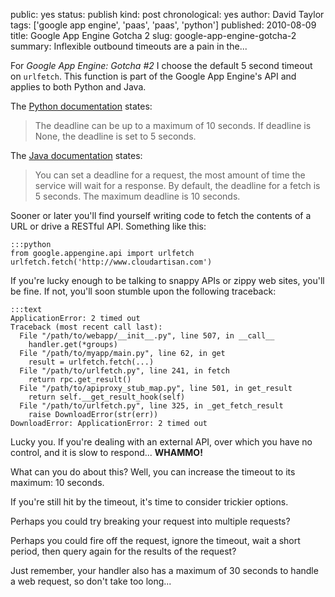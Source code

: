 public: yes
status: publish
kind: post
chronological: yes
author: David Taylor
tags: ['google app engine', 'paas', 'paas', 'python']
published: 2010-08-09
title: Google App Engine Gotcha 2
slug: google-app-engine-gotcha-2
summary: Inflexible outbound timeouts are a pain in the...

For _Google App Engine: Gotcha #2_ I choose the default 5 second timeout on `urlfetch`. This function is part of the Google App Engine's API and applies to both Python and Java.

The [Python documentation](http://code.google.com/appengine/docs/python/urlfetch/fetchfunction.html) states:

> The deadline can be up to a maximum of 10 seconds. If deadline is None, the deadline is set to 5 seconds.

  
The [Java documentation](http://code.google.com/appengine/docs/java/urlfetch/overview.html) states:

> You can set a deadline for a request, the most amount of time the service will wait for a response. By default, the deadline for a fetch is 5 seconds.  The maximum deadline is 10 seconds.


Sooner or later you'll find yourself writing code to fetch the contents of a URL or drive a RESTful API. Something like this:


    :::python
    from google.appengine.api import urlfetch
    urlfetch.fetch('http://www.cloudartisan.com')


If you're lucky enough to be talking to snappy APIs or zippy web sites, you'll be fine. If not, you'll soon stumble upon the following traceback:


    :::text
    ApplicationError: 2 timed out
    Traceback (most recent call last):
      File "/path/to/webapp/__init__.py", line 507, in __call__
        handler.get(*groups)
      File "/path/to/myapp/main.py", line 62, in get
        result = urlfetch.fetch(...)
      File "/path/to/urlfetch.py", line 241, in fetch
        return rpc.get_result()
      File "/path/to/apiproxy_stub_map.py", line 501, in get_result
        return self.__get_result_hook(self)
      File "/path/to/urlfetch.py", line 325, in _get_fetch_result
        raise DownloadError(str(err))
    DownloadError: ApplicationError: 2 timed out


Lucky you. If you're dealing with an external API, over which you have no control, and it is slow to respond... **WHAMMO!**

What can you do about this? Well, you can increase the timeout to its maximum: 10 seconds.

If you're still hit by the timeout, it's time to consider trickier options.

Perhaps you could try breaking your request into multiple requests?

Perhaps you could fire off the request, ignore the timeout, wait a short period, then query again for the results of the request?

Just remember, your handler also has a maximum of 30 seconds to handle a web request, so don't take too long...
